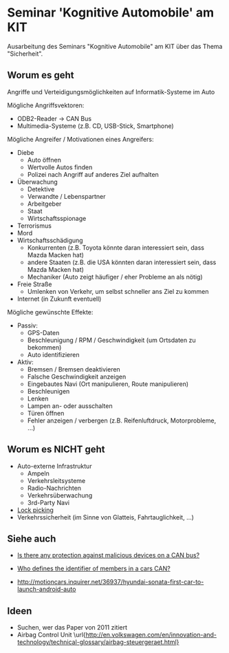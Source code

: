 # Seminar 'Kognitive Automobile' am KIT
Ausarbeitung des Seminars "Kognitive Automobile" am KIT über das Thema
"Sicherheit".

## Worum es geht

Angriffe und Verteidigungsmöglichkeiten auf Informatik-Systeme im Auto

Mögliche Angriffsvektoren:

* ODB2-Reader -> CAN Bus
* Multimedia-Systeme (z.B. CD, USB-Stick, Smartphone)

Mögliche Angreifer / Motivationen eines Angreifers:

* Diebe
    * Auto öffnen
    * Wertvolle Autos finden
    * Polizei nach Angriff auf anderes Ziel aufhalten
* Überwachung
    * Detektive
    * Verwandte / Lebenspartner
    * Arbeitgeber
    * Staat
    * Wirtschaftsspionage
* Terrorismus
* Mord
* Wirtschaftsschädigung
    * Konkurrenten (z.B. Toyota könnte daran interessiert sein, dass Mazda Macken hat)
    * andere Staaten (z.B. die USA könnten daran interessiert sein, dass Mazda Macken hat)
    * Mechaniker (Auto zeigt häufiger / eher Probleme an als nötig)
* Freie Straße
    * Umlenken von Verkehr, um selbst schneller ans Ziel zu kommen
* Internet (in Zukunft eventuell)


Mögliche gewünschte Effekte:

* Passiv:
    * GPS-Daten
    * Beschleunigung / RPM / Geschwindigkeit (um Ortsdaten zu bekommen)
    * Auto identifizieren
* Aktiv:
    * Bremsen / Bremsen deaktivieren
    * Falsche Geschwindigkeit anzeigen
    * Eingebautes Navi (Ort manipulieren, Route manipulieren)
    * Beschleunigen
    * Lenken
    * Lampen an- oder ausschalten
    * Türen öffnen
    * Fehler anzeigen / verbergen (z.B. Reifenluftdruck, Motorprobleme, ...)


## Worum es NICHT geht

* Auto-externe Infrastruktur
  * Ampeln
  * Verkehrsleitsysteme
  * Radio-Nachrichten
  * Verkehrsüberwachung
  * 3rd-Party Navi
* [Lock picking](https://en.wikipedia.org/wiki/Lock_picking)
* Verkehrssicherheit (im Sinne von Glatteis, Fahrtauglichkeit, ...)


## Siehe auch

* [Is there any protection against malicious devices on a CAN bus?](http://security.stackexchange.com/q/88724/3286)
* [Who defines the identifier of members in a cars CAN?](http://stackoverflow.com/q/30105087/562769)

* http://motioncars.inquirer.net/36937/hyundai-sonata-first-car-to-launch-android-auto

## Ideen
* Suchen, wer das Paper von 2011 zitiert
* Airbag Control Unit \url{http://en.volkswagen.com/en/innovation-and-technology/technical-glossary/airbag-steuergeraet.html}